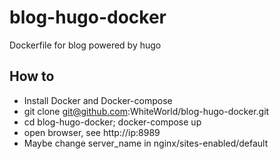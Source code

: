 # blog-hugo-docker
Dockerfile for blog powered by hugo

## How to

- Install Docker and Docker-compose
- git clone git@github.com:WhiteWorld/blog-hugo-docker.git
- cd blog-hugo-docker; docker-compose up
- open browser, see http://ip:8989
- Maybe change server_name in nginx/sites-enabled/default 
